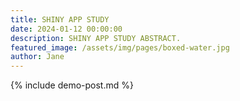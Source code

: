 ```yaml
---
title: SHINY APP STUDY
date: 2024-01-12 00:00:00
description: SHINY APP STUDY ABSTRACT.
featured_image: /assets/img/pages/boxed-water.jpg
author: Jane
---
```


{% include demo-post.md %}
